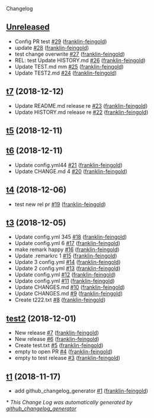 Changelog

## [Unreleased](https://github.com/franklin-feingold/bids-specification-test/tree/HEAD)

-   Config PR test [#29](https://github.com/franklin-feingold/bids-specification-test/pull/29) ([franklin-feingold](https://github.com/franklin-feingold))
-   update [#28](https://github.com/franklin-feingold/bids-specification-test/pull/28) ([franklin-feingold](https://github.com/franklin-feingold))
-   test change overwrite [#27](https://github.com/franklin-feingold/bids-specification-test/pull/27) ([franklin-feingold](https://github.com/franklin-feingold))
-   REL: test Update HISTORY.md [#26](https://github.com/franklin-feingold/bids-specification-test/pull/26) ([franklin-feingold](https://github.com/franklin-feingold))
-   Update TEST.md mm [#25](https://github.com/franklin-feingold/bids-specification-test/pull/25) ([franklin-feingold](https://github.com/franklin-feingold))
-   Update TEST2.md [#24](https://github.com/franklin-feingold/bids-specification-test/pull/24) ([franklin-feingold](https://github.com/franklin-feingold))

## [t7](https://github.com/franklin-feingold/bids-specification-test/tree/t7) (2018-12-12)

-   Update README.md release re [#23](https://github.com/franklin-feingold/bids-specification-test/pull/23) ([franklin-feingold](https://github.com/franklin-feingold))
-   Update HISTORY.md release re [#22](https://github.com/franklin-feingold/bids-specification-test/pull/22) ([franklin-feingold](https://github.com/franklin-feingold))

## [t5](https://github.com/franklin-feingold/bids-specification-test/tree/t5) (2018-12-11)

## [t6](https://github.com/franklin-feingold/bids-specification-test/tree/t6) (2018-12-11)

-   Update config.yml44 [#21](https://github.com/franklin-feingold/bids-specification-test/pull/21) ([franklin-feingold](https://github.com/franklin-feingold))
-   Update CHANGE.md 4 [#20](https://github.com/franklin-feingold/bids-specification-test/pull/20) ([franklin-feingold](https://github.com/franklin-feingold))

## [t4](https://github.com/franklin-feingold/bids-specification-test/tree/t4) (2018-12-06)

-   test new rel pr [#19](https://github.com/franklin-feingold/bids-specification-test/pull/19) ([franklin-feingold](https://github.com/franklin-feingold))

## [t3](https://github.com/franklin-feingold/bids-specification-test/tree/t3) (2018-12-05)

-   Update config.yml 345 [#18](https://github.com/franklin-feingold/bids-specification-test/pull/18) ([franklin-feingold](https://github.com/franklin-feingold))
-   Update config.yml 6 [#17](https://github.com/franklin-feingold/bids-specification-test/pull/17) ([franklin-feingold](https://github.com/franklin-feingold))
-   make remark happy [#16](https://github.com/franklin-feingold/bids-specification-test/pull/16) ([franklin-feingold](https://github.com/franklin-feingold))
-   Update .remarkrc 1 [#15](https://github.com/franklin-feingold/bids-specification-test/pull/15) ([franklin-feingold](https://github.com/franklin-feingold))
-   Update 3 config.yml [#14](https://github.com/franklin-feingold/bids-specification-test/pull/14) ([franklin-feingold](https://github.com/franklin-feingold))
-   Update  2 config.yml [#13](https://github.com/franklin-feingold/bids-specification-test/pull/13) ([franklin-feingold](https://github.com/franklin-feingold))
-   Update config.yml [#12](https://github.com/franklin-feingold/bids-specification-test/pull/12) ([franklin-feingold](https://github.com/franklin-feingold))
-   Update config.yml [#11](https://github.com/franklin-feingold/bids-specification-test/pull/11) ([franklin-feingold](https://github.com/franklin-feingold))
-   Update CHANGES.md [#10](https://github.com/franklin-feingold/bids-specification-test/pull/10) ([franklin-feingold](https://github.com/franklin-feingold))
-   Update CHANGES.md [#9](https://github.com/franklin-feingold/bids-specification-test/pull/9) ([franklin-feingold](https://github.com/franklin-feingold))
-   Create t222.txt [#8](https://github.com/franklin-feingold/bids-specification-test/pull/8) ([franklin-feingold](https://github.com/franklin-feingold))

## [test2](https://github.com/franklin-feingold/bids-specification-test/tree/test2) (2018-12-01)

-   New release [#7](https://github.com/franklin-feingold/bids-specification-test/pull/7) ([franklin-feingold](https://github.com/franklin-feingold))
-   New release [#6](https://github.com/franklin-feingold/bids-specification-test/pull/6) ([franklin-feingold](https://github.com/franklin-feingold))
-   Create test.txt [#5](https://github.com/franklin-feingold/bids-specification-test/pull/5) ([franklin-feingold](https://github.com/franklin-feingold))
-   empty to open PR [#4](https://github.com/franklin-feingold/bids-specification-test/pull/4) ([franklin-feingold](https://github.com/franklin-feingold))
-   empty to test release [#3](https://github.com/franklin-feingold/bids-specification-test/pull/3) ([franklin-feingold](https://github.com/franklin-feingold))

## [t1](https://github.com/franklin-feingold/bids-specification-test/tree/t1) (2018-11-17)

-   add github_changelog_generator [#1](https://github.com/franklin-feingold/bids-specification-test/pull/1) ([franklin-feingold](https://github.com/franklin-feingold))

\* _This Change Log was automatically generated by [github_changelog_generator](https://github.com/skywinder/Github-Changelog-Generator)_
